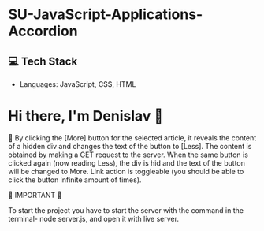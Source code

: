 # SU-JavaScript-Applications-Accordion

## 💻 Tech Stack
- Languages: JavaScript, CSS, HTML

# Hi there, I'm Denislav 👋

🔑 By clicking the [More] button for the selected article, it reveals the content of a hidden div and changes the text of the button to [Less]. The content is obtained by making a GET request to the server. When the same button is clicked again (now reading Less), the div is hid and the text of the button will be changed to More. Link action is toggleable (you should be able to click the button infinite amount of times).


📌 IMPORTANT 📌

To start the project you have to start the server with the command in the terminal- node server.js, and open it with live server.
